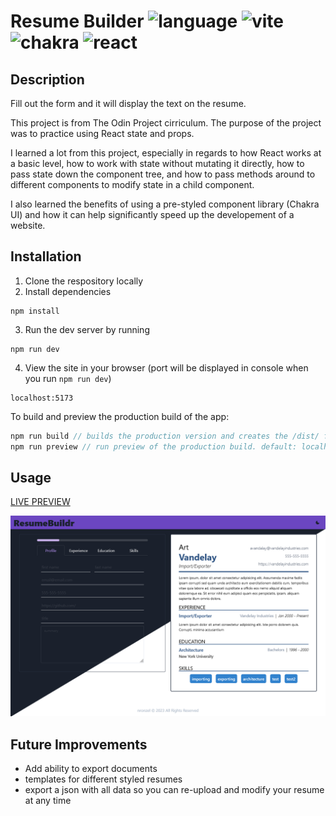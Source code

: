 # Resume Builder ![language](https://img.shields.io/github/languages/top/nronzel/resume-maker) ![vite](https://img.shields.io/badge/Build-Vite-ffc51d) ![chakra](https://img.shields.io/badge/UI-Chakra%20UI-3cc7bd) ![react](https://img.shields.io/badge/Framework-React-149eca)

## Description

Fill out the form and it will display the text on the resume.

This project is from The Odin Project cirriculum. The purpose of the project was to practice using React state and props.

I learned a lot from this project, especially in regards to how React works at a basic level, how to work with state without mutating it directly, how to pass state down the component tree, and how to pass methods around to different components to modify state in a child component.

I also learned the benefits of using a pre-styled component library (Chakra UI) and how it can help significantly speed up the developement of a website.

## Installation

1. Clone the respository locally
2. Install dependencies

```
npm install
```

3. Run the dev server by running

```
npm run dev
```

4. View the site in your browser (port will be displayed in console when you run `npm run dev`)

```
localhost:5173
```

To build and preview the production build of the app:

```js
npm run build // builds the production version and creates the /dist/ folder
npm run preview // run preview of the production build. default: localhost:4173
```

## Usage

[LIVE PREVIEW](https://nronzel.github.io/resume-maker/)

![screenshot](./public/screenshot.png)

## Future Improvements
- Add ability to export documents
- templates for different styled resumes
- export a json with all data so you can re-upload and modify your resume at any time
